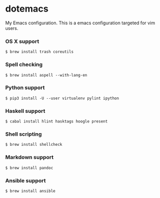dotemacs
========

My Emacs configuration. This is a emacs configuration targeted for vim users.

### OS X support ###

```console
$ brew install trash coreutils
```

### Spell checking ###

```console
$ brew install aspell --with-lang-en
```

### Python support ###

```console
$ pip3 install -U --user virtualenv pylint ipython
```

### Haskell support ###

```console
$ cabal install hlint hasktags hoogle present
```

### Shell scripting ###

```console
$ brew install shellcheck
```

### Markdown support ###

```console
$ brew install pandoc
```

### Ansible support ###

```console
$ brew install ansible
```
